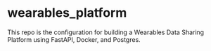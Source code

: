 # wearables_platform

This repo is the configuration for building a Wearables Data Sharing Platform using FastAPI, Docker, and Postgres.
